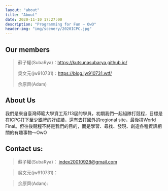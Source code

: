 ```yaml
---
layout: "about"
title: "About"
date: 2020-11-10 17:27:00
description: "Programming for Fun ~ OwO"
header-img: "img/scenery/2020ICPC.jpg"
---
```


## Our members

> 蘇子權(SubaRya)：https://kutsunasubarya.github.io/
> 
> 吳文元(jw910731)：https://blog.jw910731.wtf/
> 
> 余原齊(Adam)

## About Us

我們是來自臺灣師範大學資工系113屆的學員，初期我們一起組隊打競程，目標是在ICPC打下至少銀牌的好成績，還有去打國外的regional site，最後拼World Final。但往後競程不將是我們的目的，而是學習、尋找、發現、創造各種資訊相關的有趣事物～OwO

## Contact us:

> 蘇子權(SubaRya)： index20010928@gmail.com

> 吳文元(jw910731)： 

> 余原齊(Adam): 



